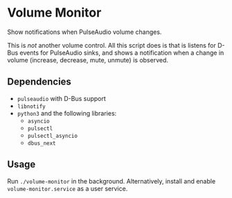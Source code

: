 # Volume Monitor

Show notifications when PulseAudio volume changes.

This is *not* another volume control. All this script does is that is
listens for D-Bus events for PulseAudio sinks, and shows a notification when
a change in volume (increase, decrease, mute, unmute) is observed.

## Dependencies

* `pulseaudio` with D-Bus support
* `libnotify`
* `python3` and the following libraries:
	* `asyncio`
	* `pulsectl`
	* `pulsectl_asyncio`
	* `dbus_next`

## Usage

Run `./volume-monitor` in the background. Alternatively, install and enable
`volume-monitor.service` as a user service.
